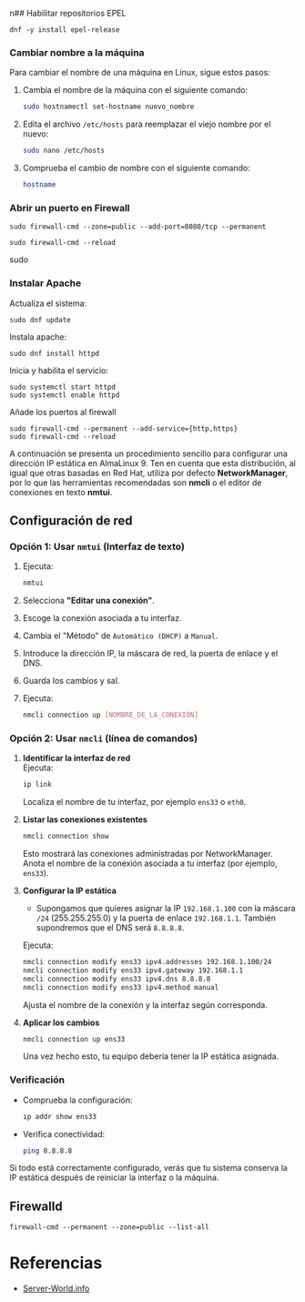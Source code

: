 n## Habilitar repositorios EPEL

```
dnf -y install epel-release
```
### Cambiar nombre a la máquina

 Para cambiar el nombre de una máquina en Linux, sigue estos pasos:

1. Cambia el nombre de la máquina con el siguiente comando:

   ```sh
   sudo hostnamectl set-hostname nuevo_nombre
   ```

2. Edita el archivo `/etc/hosts` para reemplazar el viejo nombre por el nuevo:

   ```sh
   sudo nano /etc/hosts
   ```

3. Comprueba el cambio de nombre con el siguiente comando:

   ```sh
   hostname
   ```

### Abrir un puerto en Firewall

```
sudo firewall-cmd --zone=public --add-port=8080/tcp --permanent

sudo firewall-cmd --reload
```
sudo

### Instalar Apache

Actualiza el sistema:

```
sudo dnf update
```

Instala apache:

```
sudo dnf install httpd
```

Inicia y habilita el servicio: 

```
sudo systemctl start httpd  
sudo systemctl enable httpd
```

Añade los puertos al firewall
```
sudo firewall-cmd --permanent --add-service={http,https}
sudo firewall-cmd --reload
```


A continuación se presenta un procedimiento sencillo para configurar una dirección IP estática en AlmaLinux 9. Ten en cuenta que esta distribución, al igual que otras basadas en Red Hat, utiliza por defecto **NetworkManager**, por lo que las herramientas recomendadas son **nmcli** o el editor de conexiones en texto **nmtui**.

## Configuración de red

### Opción 1: Usar `nmtui` (Interfaz de texto)

1. Ejecuta:
    
    ```bash
    nmtui
    ```

2. Selecciona **"Editar una conexión"**.
3. Escoge la conexión asociada a tu interfaz.
4. Cambia el "Método" de `Automático (DHCP)` a `Manual`.
5. Introduce la dirección IP, la máscara de red, la puerta de enlace y el DNS.
6. Guarda los cambios y sal.
7. Ejecuta:
    
    ```bash
    nmcli connection up [NOMBRE_DE_LA_CONEXIÓN]
	```


### Opción 2: Usar `nmcli` (línea de comandos)

1. **Identificar la interfaz de red**  
    Ejecuta:
    
    ```bash
    ip link
    ```
    
    Localiza el nombre de tu interfaz, por ejemplo `ens33` o `eth0`.
    
2. **Listar las conexiones existentes**
    
    ```bash
    nmcli connection show
    ```
    
    Esto mostrará las conexiones administradas por NetworkManager. Anota el nombre de la conexión asociada a tu interfaz (por ejemplo, `ens33`).
    
3. **Configurar la IP estática**  
    - Supongamos que quieres asignar la IP `192.168.1.100` con la máscara `/24` (255.255.255.0) y la puerta de enlace `192.168.1.1`. También supondremos que el DNS será `8.8.8.8`.
    
    Ejecuta:
    
    ```bash
    nmcli connection modify ens33 ipv4.addresses 192.168.1.100/24
    nmcli connection modify ens33 ipv4.gateway 192.168.1.1
    nmcli connection modify ens33 ipv4.dns 8.8.8.8
    nmcli connection modify ens33 ipv4.method manual
    ```
    
    Ajusta el nombre de la conexión y la interfaz según corresponda.
    
4. **Aplicar los cambios**
    
    ```bash
    nmcli connection up ens33
    ```
    
    Una vez hecho esto, tu equipo debería tener la IP estática asignada.
    


### Verificación

- Comprueba la configuración:
    
    ```bash
    ip addr show ens33
    ```
    
- Verifica conectividad:
    
    ```bash
    ping 8.8.8.8
    ```
    

Si todo está correctamente configurado, verás que tu sistema conserva la IP estática después de reiniciar la interfaz o la máquina.



## Firewalld

```
firewall-cmd --permanent --zone=public --list-all
```
# Referencias

- [Server-World.info](https://www.server-world.info/en/note?os=AlmaLinux_9)